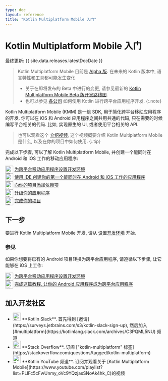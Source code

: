 ```yaml
---
type: doc
layout: reference
title: "Kotlin Multiplatform Mobile 入门"
---
```


# Kotlin Multiplatform Mobile 入门
[//]: # (description: 使用 Kotlin Multiplatform Mobile 简化跨平台应用程序的开发. 为你的 iOS 和 Android 应用程序的业务逻辑创建单一的代码库.)

最终更新: {{ site.data.releases.latestDocDate }}

> Kotlin Multiplatform Mobile 目前是 [Alpha 版](../components-stability.html). 在未来的 Kotlin 版本中, 语言特性和工具都可能发生变化.
> 
> * 关于在即将发布的 Beta 中进行的变更, 请参见最新的
>   [Kotlin Multiplatform Mobile Beta 版开发路线图](https://blog.jetbrains.com/kotlin/2022/05/kotlin-multiplatform-mobile-beta-roadmap-update/).
> * 也可以参见
>   [各公司](https://kotlinlang.org/lp/mobile/case-studies/)
>   如何使用 Kotlin 进行跨平台应用程序开发.
{:.note}

Kotlin Multiplatform Mobile (KMM) 是一组 SDK, 用于简化跨平台移动应用程序的开发.
你可以在 iOS 和 Android 应用程序之间共用共通的代码, 只在需要的时候编写平台相关的代码.
比如, 实现原生的 UI, 或者使用平台相关的 API.

> 也可以观看这个 [介绍视频](https://www.youtube.com/watch?v=GcqFhoUuNNI),
> 这个视频概要介绍 Kotlin Multiplatform Mobile 是什么, 以及在你的项目中如何使用.
{:.tip}

完成以下步骤, 可以了解 Kotlin Multiplatform Mobile, 并创建一个能同时在 Android 和 iOS 工作的移动应用程序:

<div style="vertical-align: middle; display: inline-flex">
  <img src="/assets/docs/images/icons/icon-1.svg" alt="第 1 步" width="25"/> &nbsp;
  <a href="multiplatform-mobile-setup.html">为跨平台移动应用程序设置开发环境</a>
</div>
<br/>

<div style="vertical-align: middle; display: inline-flex">
  <img src="/assets/docs/images/icons/icon-2.svg" alt="第 2 步" width="25"/> &nbsp;
  <a href="multiplatform-mobile-create-first-app.html">使用 IDE 创建你的第一个能同时在 Android 和 iOS 工作的应用程序</a>
</div>
<br/>

<div style="vertical-align: middle; display: inline-flex">
  <img src="/assets/docs/images/icons/icon-3.svg" alt="第 3 步" width="25"/> &nbsp;
  <a href="multiplatform-mobile-dependencies.html">向你的项目添加依赖项</a>
</div>
<br/>

<div style="vertical-align: middle; display: inline-flex">
  <img src="/assets/docs/images/icons/icon-4.svg" alt="第 4 步" width="25"/> &nbsp;
  <a href="multiplatform-mobile-upgrade-app.html">升级你的应用程序</a>
</div>
<br/>

<div style="vertical-align: middle; display: inline-flex">
  <img src="/assets/docs/images/icons/icon-5.svg" alt="第 5 步" width="25"/> &nbsp;
  <a href="multiplatform-mobile-wrap-up.html">完成你的项目</a>
</div>
<br/>

## 下一步

要进行 Kotlin Multiplatform Mobile 开发, 请从 [设置开发环境](multiplatform-mobile-setup.html) 开始.

### 参见

如果你想要将已有的 Android 项目转换为跨平台应用程序, 请遵循以下步骤, 让它能够在 iOS 上工作:

<div style="vertical-align: middle; display: inline-flex">
  <img src="/assets/docs/images/icons/icon-1.svg" alt="第 1 步" width="25"/> &nbsp;
  <a href="multiplatform-mobile-setup.html">为跨平台移动应用程序设置开发环境</a>
</div>
<br/>

<div style="vertical-align: middle; display: inline-flex">
  <img src="/assets/docs/images/icons/icon-2.svg" alt="第 2 步" width="25"/> &nbsp;
  <a href="multiplatform-mobile-integrate-in-existing-app.html">完成这篇教程, 让你的 Android 应用程序成为跨平台应用程序</a>
</div>

## 加入开发社区

* <img src="/assets/docs/images/social/slack.svg" alt="Slack" width="25" style="display:inline" />
  **Kotlin Slack**.
  首先得到 [邀请](https://surveys.jetbrains.com/s3/kotlin-slack-sign-up),
  然后加入 [#multiplatform](https://kotlinlang.slack.com/archives/C3PQML5NU) 频道
* <img src="/assets/docs/images/social/stackoverflow.svg" alt="Stack Overflow" width="25" style="display:inline" />
  **Stack Overflow**.
  订阅 ["kotlin-multiplatform" 标签](https://stackoverflow.com/questions/tagged/kotlin-multiplatform)
* <img src="/assets/docs/images/social/youtube.svg" alt="YouTube" width="25" style="display:inline" />
  **Kotlin YouTube 频道**.
  订阅并观看关于 [Kotlin Multiplatform Mobile](https://www.youtube.com/playlist?list=PLlFc5cFwUnmy_oVc9YQzjasSNoAk4hk_C)的视频
